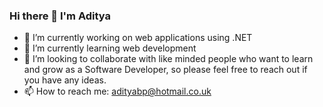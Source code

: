 ### Hi there 👋 I'm Aditya


- 🔭 I’m currently working on web applications using .NET
- 🌱 I’m currently learning web development
- 👯 I’m looking to collaborate with like minded people who want to learn and grow as a Software Developer, so please feel free to reach out if you have any ideas.
- 📫 How to reach me: adityabp@hotmail.co.uk
